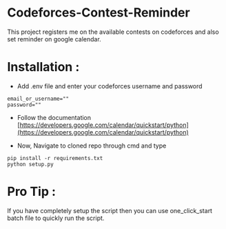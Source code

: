 # Codeforces-Contest-Reminder
This project registers me on the available contests on codeforces and also set reminder on google calendar.  

# Installation :   
- Add .env file and enter your codeforces username and password 
```
email_or_username=""
password=""  
```

- Follow the documentation [https://developers.google.com/calendar/quickstart/python](https://developers.google.com/calendar/quickstart/python)

- Now, Navigate to cloned repo through cmd and type    
```
pip install -r requirements.txt
python setup.py
```

# Pro Tip :
If you have completely setup the script then you can use one_click_start batch file to quickly run the script.
